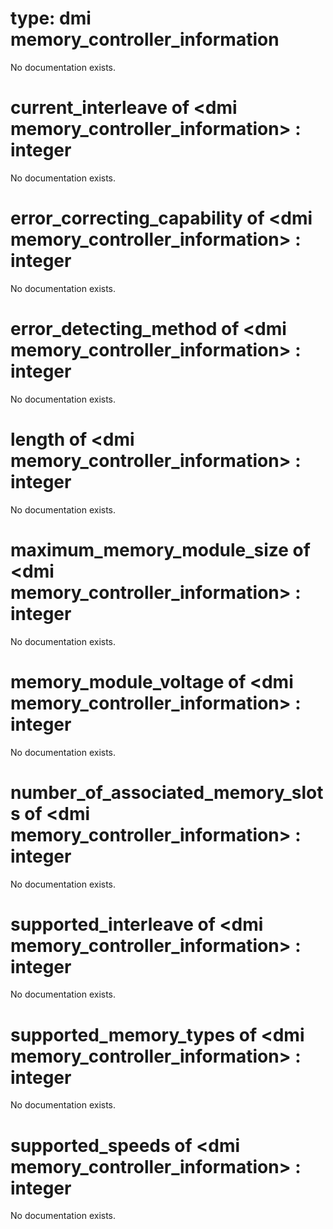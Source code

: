 # type: dmi memory_controller_information

No documentation exists.

# current_interleave of &lt;dmi memory_controller_information&gt; : integer

No documentation exists.

# error_correcting_capability of &lt;dmi memory_controller_information&gt; : integer

No documentation exists.

# error_detecting_method of &lt;dmi memory_controller_information&gt; : integer

No documentation exists.

# length of &lt;dmi memory_controller_information&gt; : integer

No documentation exists.

# maximum_memory_module_size of &lt;dmi memory_controller_information&gt; : integer

No documentation exists.

# memory_module_voltage of &lt;dmi memory_controller_information&gt; : integer

No documentation exists.

# number_of_associated_memory_slots of &lt;dmi memory_controller_information&gt; : integer

No documentation exists.

# supported_interleave of &lt;dmi memory_controller_information&gt; : integer

No documentation exists.

# supported_memory_types of &lt;dmi memory_controller_information&gt; : integer

No documentation exists.

# supported_speeds of &lt;dmi memory_controller_information&gt; : integer

No documentation exists.
